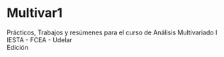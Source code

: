 # Multivar1
Prácticos, Trabajos y resúmenes para el curso de Análisis Multivariado I  
IESTA - FCEA - Udelar  
Edición  
